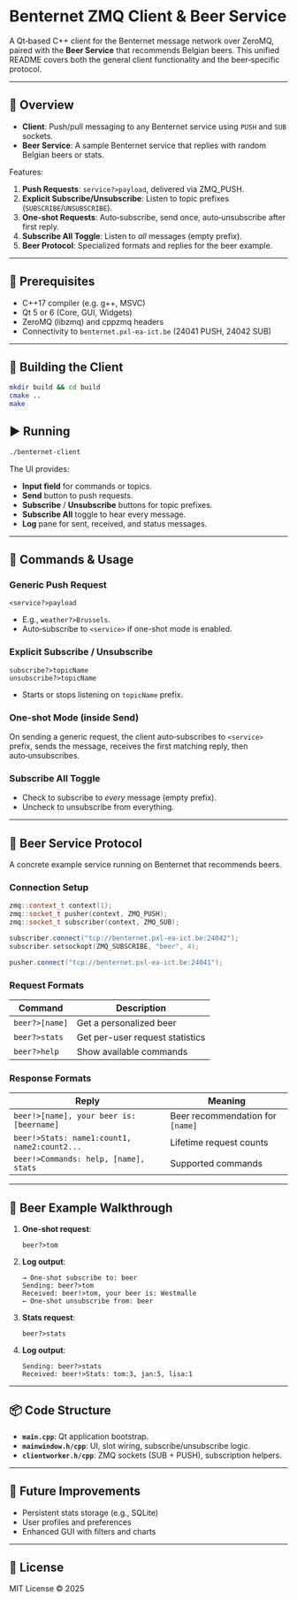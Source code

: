 # Benternet ZMQ Client & Beer Service

A Qt‑based C++ client for the Benternet message network over ZeroMQ, paired with the **Beer Service** that recommends Belgian beers. This unified README covers both the general client functionality and the beer‑specific protocol.

---

## 🍻 Overview

* **Client**: Push/pull messaging to any Benternet service using `PUSH` and `SUB` sockets.
* **Beer Service**: A sample Benternet service that replies with random Belgian beers or stats.

Features:

1. **Push Requests**: `service?>payload`, delivered via ZMQ\_PUSH.
2. **Explicit Subscribe/Unsubscribe**: Listen to topic prefixes (`SUBSCRIBE`/`UNSUBSCRIBE`).
3. **One-shot Requests**: Auto‑subscribe, send once, auto‑unsubscribe after first reply.
4. **Subscribe All Toggle**: Listen to *all* messages (empty prefix).
5. **Beer Protocol**: Specialized formats and replies for the beer example.

---

## 🧰 Prerequisites

* C++17 compiler (e.g. g++, MSVC)
* Qt 5 or 6 (Core, GUI, Widgets)
* ZeroMQ (libzmq) and cppzmq headers
* Connectivity to `benternet.pxl-ea-ict.be` (24041 PUSH, 24042 SUB)

---

## 🔨 Building the Client

```bash
mkdir build && cd build
cmake ..
make
```

## ▶️ Running

```bash
./benternet-client
```

The UI provides:

* **Input field** for commands or topics.
* **Send** button to push requests.
* **Subscribe** / **Unsubscribe** buttons for topic prefixes.
* **Subscribe All** toggle to hear every message.
* **Log** pane for sent, received, and status messages.

---

## 📜 Commands & Usage

### Generic Push Request

```
<service?>payload
```

* E.g., `weather?>Brussels`.
* Auto‑subscribe to `<service>` if one-shot mode is enabled.

### Explicit Subscribe / Unsubscribe

```
subscribe?>topicName
unsubscribe?>topicName
```

* Starts or stops listening on `topicName` prefix.

### One-shot Mode (inside Send)

On sending a generic request, the client auto‑subscribes to `<service>` prefix, sends the message, receives the first matching reply, then auto‑unsubscribes.

### Subscribe All Toggle

* Check to subscribe to *every* message (empty prefix).
* Uncheck to unsubscribe from everything.

---

## 🍺 Beer Service Protocol

A concrete example service running on Benternet that recommends beers.

### Connection Setup

```cpp
zmq::context_t context(1);
zmq::socket_t pusher(context, ZMQ_PUSH);
zmq::socket_t subscriber(context, ZMQ_SUB);

subscriber.connect("tcp://benternet.pxl-ea-ict.be:24042");
subscriber.setsockopt(ZMQ_SUBSCRIBE, "beer", 4);

pusher.connect("tcp://benternet.pxl-ea-ict.be:24041");
```

### Request Formats

| Command        | Description                     |
| -------------- | ------------------------------- |
| `beer?>[name]` | Get a personalized beer         |
| `beer?>stats`  | Get per-user request statistics |
| `beer?>help`   | Show available commands         |

### Response Formats

| Reply                                        | Meaning                          |
| -------------------------------------------- | -------------------------------- |
| `beer!>[name], your beer is: [beername]`     | Beer recommendation for `[name]` |
| `beer!>Stats: name1:count1, name2:count2...` | Lifetime request counts          |
| `beer!>Commands: help, [name], stats`        | Supported commands               |

---

## 🧾 Beer Example Walkthrough

1. **One-shot request**:

   ```text
   beer?>tom
   ```

2. **Log output**:

   ```text
   → One-shot subscribe to: beer
   Sending: beer?>tom
   Received: beer!>tom, your beer is: Westmalle
   ← One-shot unsubscribe from: beer
   ```

3. **Stats request**:

   ```text
   beer?>stats
   ```

4. **Log output**:

   ```text
   Sending: beer?>stats
   Received: beer!>Stats: tom:3, jan:5, lisa:1
   ```

---

## 📦 Code Structure

* **`main.cpp`**: Qt application bootstrap.
* **`mainwindow.h/cpp`**: UI, slot wiring, subscribe/unsubscribe logic.
* **`clientworker.h/cpp`**: ZMQ sockets (SUB + PUSH), subscription helpers.

---

## 🔮 Future Improvements

* Persistent stats storage (e.g., SQLite)
* User profiles and preferences
* Enhanced GUI with filters and charts

---

## 📄 License

MIT License © 2025
